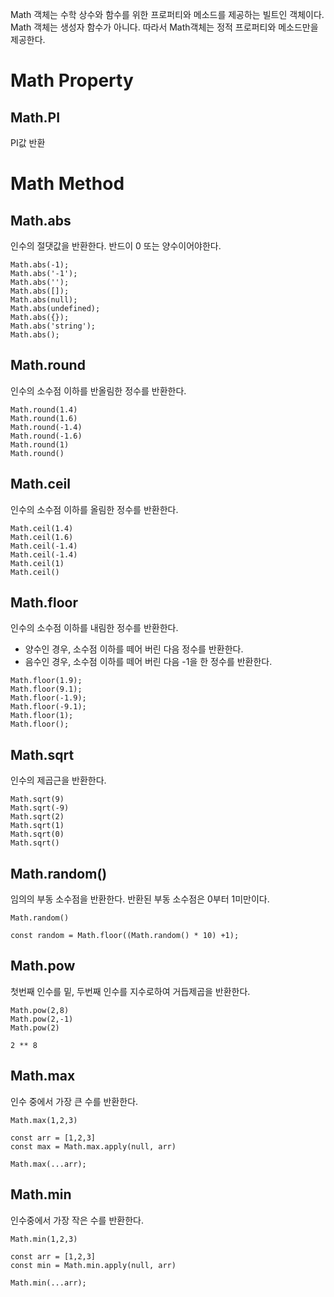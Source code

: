Math 객체는 수학 상수와 함수를 위한 프로퍼티와 메소드를 제공하는 빌트인 객체이다. Math 객체는 생성자 함수가 아니다. 따라서 Math객체는 정적 프로퍼티와 메소드만을 제공한다.

# Math Property

## Math.PI
PI값 반환

# Math Method

## Math.abs
인수의 절댓값을 반환한다. 반드이 0 또는 양수이어야한다.

```
Math.abs(-1);    
Math.abs('-1'); 
Math.abs('');   
Math.abs([]);   
Math.abs(null); 
Math.abs(undefined);
Math.abs({});   
Math.abs('string'); 
Math.abs(); 
```
## Math.round
인수의 소수점 이하를 반올림한 정수를 반환한다.
```
Math.round(1.4)
Math.round(1.6)
Math.round(-1.4)
Math.round(-1.6)
Math.round(1)
Math.round()
```

## Math.ceil
인수의 소수점 이하를 올림한 정수를 반환한다.

```
Math.ceil(1.4)
Math.ceil(1.6)
Math.ceil(-1.4)
Math.ceil(-1.4)
Math.ceil(1)
Math.ceil()
```

## Math.floor
인수의 소수점 이하를 내림한 정수를 반환한다.
- 양수인 경우, 소수점 이하를 떼어 버린 다음 정수를 반환한다.
- 음수인 경우, 소수점 이하를 떼어 버린 다음 -1을 한 정수를 반환한다.
```
Math.floor(1.9);
Math.floor(9.1);
Math.floor(-1.9);
Math.floor(-9.1);
Math.floor(1);
Math.floor();
```

## Math.sqrt
인수의 제곱근을 반환한다.
```
Math.sqrt(9)
Math.sqrt(-9)
Math.sqrt(2)
Math.sqrt(1)
Math.sqrt(0)
Math.sqrt()
```

## Math.random()
임의의 부동 소수점을 반환한다. 반환된 부동 소수점은 0부터 1미만이다.
```
Math.random()

const random = Math.floor((Math.random() * 10) +1);
```

## Math.pow
첫번째 인수를 밑, 두번째 인수를 지수로하여 거듭제곱을 반환한다.
```
Math.pow(2,8)
Math.pow(2,-1)
Math.pow(2)

2 ** 8
```

## Math.max
인수 중에서 가장 큰 수를 반환한다.
```
Math.max(1,2,3)

const arr = [1,2,3]
const max = Math.max.apply(null, arr)

Math.max(...arr);
```

## Math.min
인수중에서 가장 작은 수를 반환한다.

```
Math.min(1,2,3)

const arr = [1,2,3]
const min = Math.min.apply(null, arr)

Math.min(...arr);
```